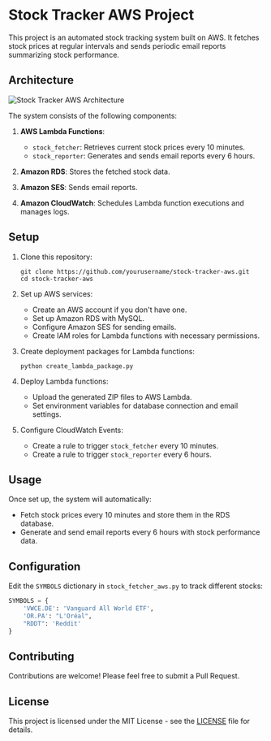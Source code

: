 # Stock Tracker AWS Project

This project is an automated stock tracking system built on AWS. It fetches stock prices at regular intervals and sends periodic email reports summarizing stock performance.

## Architecture

![Stock Tracker AWS Architecture](./architecture.svg)

The system consists of the following components:

1. **AWS Lambda Functions**:
   - `stock_fetcher`: Retrieves current stock prices every 10 minutes.
   - `stock_reporter`: Generates and sends email reports every 6 hours.

2. **Amazon RDS**: Stores the fetched stock data.

3. **Amazon SES**: Sends email reports.

4. **Amazon CloudWatch**: Schedules Lambda function executions and manages logs.

## Setup

1. Clone this repository:
   ```
   git clone https://github.com/yourusername/stock-tracker-aws.git
   cd stock-tracker-aws
   ```

2. Set up AWS services:
   - Create an AWS account if you don't have one.
   - Set up Amazon RDS with MySQL.
   - Configure Amazon SES for sending emails.
   - Create IAM roles for Lambda functions with necessary permissions.

3. Create deployment packages for Lambda functions:
   ```
   python create_lambda_package.py
   ```

4. Deploy Lambda functions:
   - Upload the generated ZIP files to AWS Lambda.
   - Set environment variables for database connection and email settings.

5. Configure CloudWatch Events:
   - Create a rule to trigger `stock_fetcher` every 10 minutes.
   - Create a rule to trigger `stock_reporter` every 6 hours.

## Usage

Once set up, the system will automatically:

- Fetch stock prices every 10 minutes and store them in the RDS database.
- Generate and send email reports every 6 hours with stock performance data.

## Configuration

Edit the `SYMBOLS` dictionary in `stock_fetcher_aws.py` to track different stocks:

```python
SYMBOLS = {
    'VWCE.DE': 'Vanguard All World ETF',
    'OR.PA': "L'Oréal",
    "RDDT": 'Reddit'
}
```

## Contributing

Contributions are welcome! Please feel free to submit a Pull Request.

## License

This project is licensed under the MIT License - see the [LICENSE](LICENSE) file for details.
